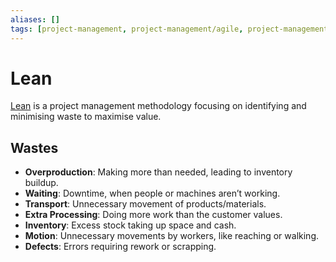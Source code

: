 ```yaml
---
aliases: []
tags: [project-management, project-management/agile, project-management/methodology]
---
```


# Lean

[Lean](https://wikipedia.org/wiki/lean_software_development) is a project management methodology focusing on identifying and minimising waste to maximise value.

## Wastes

- **Overproduction**: Making more than needed, leading to inventory buildup.
- **Waiting**: Downtime, when people or machines aren’t working.
- **Transport**: Unnecessary movement of products/materials.
- **Extra Processing**: Doing more work than the customer values.
- **Inventory**: Excess stock taking up space and cash.
- **Motion**: Unnecessary movements by workers, like reaching or walking.
- **Defects**: Errors requiring rework or scrapping.